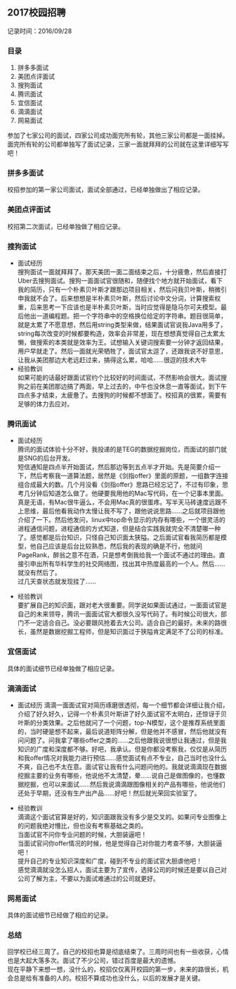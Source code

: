 ## 2017校园招聘 ##
记录时间：2016/09/28
### 目录 ###

1. 拼多多面试  
2. 美团点评面试  
3. 搜狗面试  
4. 腾讯面试  
5. 宜信面试  
6. 滴滴面试  
7. 网易面试  


参加了七家公司的面试，四家公司成功面完所有轮，其他三家公司都是一面挂掉。  
面完所有轮的公司都单独写了面试记录，三家一面就拜拜的公司就在这里详细写写吧！  

### 拼多多面试 ###
校招参加的第一家公司面试，面试全部通过，已经单独做出了相应记录。

### 美团点评面试 ###
校招第二次面试，已经单独做了相应记录。

### 搜狗面试 ###
+ 面试经历  
搜狗面试一面就拜拜了。那天美团一面二面结束之后，十分疲惫，然后直接打Uber去搜狗面试。搜狗一面面试官很随和，随便找个地方就开始面试，看下我的简历，只有一个朴素贝叶斯才跟那边项目相关，然后问我贝叶斯，稍微引申我就不会了。后来想想是半朴素贝叶斯，然后讨论中文分词，计算搜索权重，后来思考一下应该也是半朴素贝叶斯，当时应觉得是隐马尔可夫模型。最后他出一道编程题。把一个字符串中的空格换位给定的字符串。题目很简单，就是太累了不愿意想，然后用string类型来做，结果面试官说我Java用多了，string每次改变的时候都要构造，效率会非常差，现在想想真觉得自己太累太懒，做搜索的本类就是效率为王。试想输入关键词搜索要一分钟才返回结果，用户早就走了。然后一面就光荣牺牲了，面试官太逗了，还跟我说不好意思，让我从美团那边大老远赶过来，搞得这么累，哈哈……很逗的技术大牛
+ 经验教训  
如果可能的话最好跟面试官约个比较好的时间面试，不然影响会很大。面试搜狗之前在美团那边搞了两面，早上过去的，中午也没休息一直等面试，到下午四点多才结束，太疲惫了。去搜狗的时候都不想面了。校招真的很累，需要有足够的体力去应对。

### 腾讯面试 ###
+ 面试经历  
腾讯的面试体验十分不好，我投递的是TEG的数据挖掘岗位，而面试的部门就是SNG的后台开发。  
短信通知是四点半开始面试，然后那边等到五点半才开始。先是简要介绍一下，然后考察我一道算法题，居然是《剑指offer》里面的原题，一组数字连接组合成最大的数。几个月没看《剑指offer》思路已经忘记了，不过有印象，思考几分钟后知道怎么做了。他硬要我用他的Mac写代码，在一个记事本里面。真是无语，有Mac很牛逼么，不会用Mac真的很蛋疼。写半天马砖速度远跟不上思维，最后他看我动作太慢让我不写了，跟他说说思路……之后就项目跟他介绍了一下。然后他发问，linux中top命令显示的内存有哪些，一个很灵活的进程通信问题，进程通信的方式知道，但是结合实践我就完全不清楚哪一种了。感觉都是后台知识，只怪自己知识面太狭隘。之后面试官看我简历都是模型，他自己应该是后台比较熟悉，然后我的表现的确是不行，他就问PageRank，醉翁之意不在酒，只是想考倒我给我一个面试不通过的理由。直接引申出所有华科学生的社交网络图，找出其中热度最高的一个人。然后……就没有然后了。  
过几天查状态就发现挂了……

+ 经验教训  
要扩展自己的知识面，跟对老大很重要。同学说如果面试通过，一面面试官是自己的未来领导，腾讯一面面试官大都很久没写代码了。有时候公司很大，部门不一定适合自己。没必要跟风抢着去大公司。适合自己的最好。未来的路很长，虽然是数据挖掘工程师，但是知识面过于狭隘肯定满足不了公司的标准。

### 宜信面试 ###
具体的面试细节已经单独做了相应记录。

### 滴滴面试 ###
+ 面试经历
滴滴一面面试官对简历琢磨很透彻，每一个细节都会详细让我介绍，介绍了好久好久，记得一个朴素贝叶斯讲了好久面试官不太明白，还惊讶于贝叶斯的分类效果。之后他就问了一个问题，top-N模型，这个是推荐系统里面的，当时硬是想不起来，最后说道矩阵分解，但是他并不感冒，然后他就没有问问题了。问我拿了哪些offer之类的……之后他跟我说很想让我通过，但是我知识的广度和深度都不够。好吧，我承认。但是你都没考察我，仅仅是从简历和我offer情况对我能力进行预估……感觉面试有点不专业，自己当时也没什么不爽，自己也不太在意。面试官让我有什么问题问他的。我就说滴滴现在数据挖掘主要的业务有哪些，他说他不太清楚，晕……说自己是做图像的，也懂数据挖掘，也可以来面试……然后我说滴滴跟图像相关的产品有哪些，他说他们还处于早期，还没有生产出产品……好吧！然后就光荣回实验室了。

+ 经验教训  
滴滴这个面试官算是好的，知识面跟我没有多少是交叉的。如果问专业图像上的问题我绝对懵比，但也没有考察基础之类的。  
当面试官不问你专业问题的时候，大胆装逼吧！  
当面试官问你offer情况的时候，他是觉得自己对你能力考查不够，大胆装逼吧！  
提升自己的专业知识深度和广度，碰到不专业的面试官大胆虐他吧！  
感觉滴滴就没怎么招人，面试主要为了宣传，选择公司的时候还是要以自己对公司了解为主，不要以为面试难通过的公司就更好。

### 网易面试 ###
具体的面试细节已经做了相应的记录。


### 总结 ###
回学校已经三周了。自己的校招也算是彻底结束了。三周时间也有一些收获，心情也是大起大落多次。面试了不少公司，错过百度是最大的遗憾。  
现在平静下来想一想，没什么的，校招仅仅离开校园的第一步，未来的路很长，机会总是给有准备的人的。校招不算成功也没什么，以后的发展才是关键。


